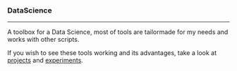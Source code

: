 ### DataScience
-----

A toolbox for a Data Science, most of tools are tailormade for my needs and works with other scripts.

If you wish to see these tools working and its advantages, take a look at [projects](https://github.com/KarenaLab/Projects) and [experiments](https://github.com/KarenaLab/Experiments).



